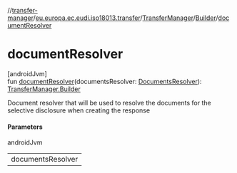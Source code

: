 //[transfer-manager](../../../../index.md)/[eu.europa.ec.eudi.iso18013.transfer](../../index.md)/[TransferManager](../index.md)/[Builder](index.md)/[documentResolver](document-resolver.md)

# documentResolver

[androidJvm]\
fun [documentResolver](document-resolver.md)(documentsResolver: [DocumentsResolver](../../-documents-resolver/index.md)): [TransferManager.Builder](index.md)

Document resolver that will be used to resolve the documents for the selective disclosure when creating the response

#### Parameters

androidJvm

| |
|---|
| documentsResolver |
